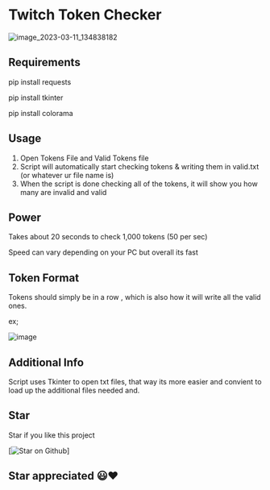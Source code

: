 # Twitch Token Checker


![image_2023-03-11_134838182](https://user-images.githubusercontent.com/126424282/224512937-ae8fc28b-55fc-4f44-bdf1-3c6e67775f96.png)


## Requirements

pip install requests

pip install tkinter

pip install colorama

## Usage

1) Open Tokens File and Valid Tokens file
2) Script will automatically start checking tokens & writing them in valid.txt (or whatever ur file name is)
3) When the script is done checking all of the tokens, it will show you how many are invalid and valid

## Power

Takes about 20 seconds to check 1,000 tokens (50 per sec)

Speed can vary depending on your PC but overall its fast
## Token Format

Tokens should simply be in a row , which is also how it will write all the valid ones.

ex;

![image](https://user-images.githubusercontent.com/126424282/224513717-e2cc3986-40d7-45bf-a51f-52a356eeef96.png)



## Additional Info
Script uses Tkinter to open txt files, that way its more easier and convient to load up the additional files needed and.

## Star

Star if you like this project

[![Star on Github](https://img.shields.io/github/stars/dieful/twitch-token-checker?style=for=the-badge)]

## Star appreciated 😃❤️ 
